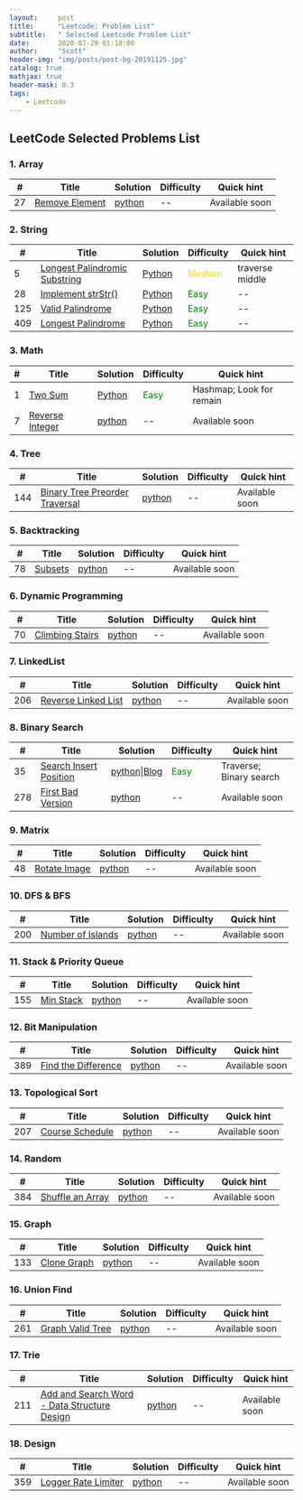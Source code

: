 ```yaml
---
layout:     post
title:      "Leetcode: Problem List"
subtitle:   " Selected Leetcode Problem List"
date:       2020-07-29 01:18:00
author:     "Scott"
header-img: "img/posts/post-bg-20191125.jpg"
catalog: true
mathjax: true
header-mask: 0.3
tags:
    - Leetcode
---
```


## LeetCode Selected Problems List
<!-- Please refer to the [Algorithm](https://github.com/scottjingtt/Algorithm) for more **Algorithm** knowledge and Leetcode **Solutions**. -->

### 1. Array

| # | Title | Solution | Difficulty |      Quick hint  |
|---| ----- | -------- | --------- | -------------------------|
|27|[Remove Element]()| [python]() | -- | Available soon |

### 2. String

| # | Title | Solution | Difficulty |      Quick hint  |
|---| ----- | -------- | ---------- | -------------------------|
|5 | [Longest Palindromic Substring](https://leetcode.com/problems/longest-palindromic-substring/) | [Python](/2020/08/15/5_Longest_Palindromic_Substring/index.html) | <font color='gold'>Medium</font> | traverse middle |
|28|[Implement strStr()]()| [Python](/2020/08/15/28_Implement_strStr/index.html)| <font color='green'>Easy</font> | -- |
|125| [Valid Palindrome](hhttps://leetcode.com/problems/valid-palindrome/) | [Python](/2020/08/15/125_Valid_Palindrome/index.html) | <font color='green'>Easy</font> | -- |
|409| [Longest Palindrome](https://leetcode.com/problems/longest-palindrome/) | [Python](/2020/08/15/409_Longest_Palindrome/index.html) | <font color='green'>Easy</font> | -- |


### 3. Math

| # | Title | Solution | Difficulty |      Quick hint  |
|---| ----- | -------- | ---------- | -------------------------|
|1|[Two Sum](https://leetcode.com/problems/two-sum/)| [Python](../../../../2019/11/25/1_Two_Sum/index.html)| <font color='green'>Easy</font>| Hashmap; Look for remain |
|7|[Reverse Integer]()| [python]() | -- | Available soon |

### 4. Tree

| # | Title | Solution | Difficulty |      Quick hint  |
|---| ----- | -------- | ---------- | -------------------------|
|144|[Binary Tree Preorder Traversal]()| [python]() | -- | Available soon |

### 5. Backtracking

| # | Title | Solution | Difficulty |      Quick hint  |
|---| ----- | -------- | ---------- | -------------------------|
|78|[Subsets]()| [python]() | -- | Available soon |

### 6. Dynamic Programming

| # | Title | Solution | Difficulty |      Quick hint  |
|---| ----- | -------- | ---------- | -------------------------|
|70|[Climbing Stairs]()| [python]() | -- | Available soon |

### 7. LinkedList

| # | Title | Solution | Difficulty |      Quick hint  |
|---| ----- | -------- | ---------- | -------------------------|
|206|[Reverse Linked List]()| [python]() | -- | Available soon |

### 8. Binary Search

| # | Title | Solution | Difficulty |      Quick hint  |
|---| ----- | -------- | ---------- | -------------------------|
|35 | [Search Insert Position](https://leetcode.com/problems/search-insert-position/) | [python]()\|[Blog](../../../../2020/07/28/35_Search_Insert_position/index.html) | <font color='green'>Easy</font>  | Traverse; Binary search |
|278|[First Bad Version]()| [python]() | -- | Available soon |

### 9. Matrix

| # | Title | Solution | Difficulty |      Quick hint  |
|---| ----- | -------- | ---------- | -------------------------|
|48|[Rotate Image]()| [python]() | -- | Available soon |

### 10. DFS & BFS

| # | Title | Solution | Difficulty |      Quick hint  |
|---| ----- | -------- | ---------- | -------------------------|
|200|[Number of Islands]()| [python]() | -- | Available soon |

### 11. Stack & Priority Queue

| # | Title | Solution | Difficulty |      Quick hint  |
|---| ----- | -------- | ---------- | -------------------------|
|155|[Min Stack]()| [python]() | -- | Available soon |

### 12. Bit Manipulation

| # | Title | Solution | Difficulty |      Quick hint  |
|---| ----- | -------- | ---------- | -------------------------|
|389|[Find the Difference]()| [python]() | -- | Available soon |

### 13. Topological Sort

| # | Title | Solution | Difficulty |      Quick hint  |
|---| ----- | -------- | ---------- | -------------------------|
|207|[Course Schedule]()| [python]() | -- | Available soon |

### 14. Random

| # | Title | Solution | Difficulty |      Quick hint  |
|---| ----- | -------- | ---------- | -------------------------|
|384|[Shuffle an Array]()| [python]() | -- | Available soon |

### 15. Graph

| # | Title | Solution | Difficulty |      Quick hint  |
|---| ----- | -------- | ---------- | -------------------------|
|133|[Clone Graph]()| [python]() | -- | Available soon |

### 16. Union Find

| # | Title | Solution | Difficulty |      Quick hint  |
|---| ----- | -------- | ---------- | -------------------------|
|261|[Graph Valid Tree]()| [python]() | -- | Available soon |


### 17. Trie

| # | Title | Solution | Difficulty |      Quick hint  |
|---| ----- | -------- | ---------- | -------------------------|
|211|[Add and Search Word - Data Structure Design]()| [python]() | -- | Available soon |

### 18. Design

| # | Title | Solution | Difficulty |      Quick hint  |
|---| ----- | -------- | ---------- | -------------------------|
|359|[Logger Rate Limiter]()| [python]() | -- | Available soon |